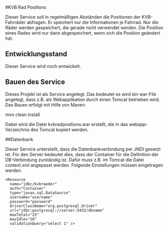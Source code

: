 #KVB Rad Positions

Dieser Service soll in regelmäßigen Abständen die Positionen der KVB-Fahrräder abfragen. Er speichert nur die Informationen je Fahrrad. Nur die Räder werden gespeichert, die gerade nicht verwendet werden. Die Position eines Rades wird nur dann abgespeichert, wenn sich die Position geändert hat.

## Entwicklungsstand

Dieser Service wird noch entwickelt.

## Bauen des Service

Dieses Projekt ist als Service angelegt. Das bedeutet es wird ein war-File angelegt, dass z.B. als Webapplikation durch einen Tomcat betrieben wird. Das Bauen erfolgt mit Hilfe von Maven:

mvn clean install

Dabei wird die Datei kvbradpositions.war erstellt, die in das webapp-Verzeichnis des Tomcat kopiert werden.

##Datenbank

Dieser Service unterstellt, dass die Datenbankverbindung per JNDI gesetzt ist. Für den Server bedeutet dies, dass der Container für die Definition der DB-Verbindung zurständig ist. Dafür muss z.B. im Tomcat die Datei context.xml angepasst werden. Folgende Einstellungen müssen eingetragen werden.

    <Resource 
      name="jdbc/kvbraeder" 
      auth="Container" 
      type="javax.sql.DataSource"
      username="username"
      password="password"
      driverClassName="org.postgresql.Driver"
      url="jdbc:postgresql://server:5432/dbname" 
      maxTotal="25" 
      maxIdle="10"
      validationQuery="select 1" />
